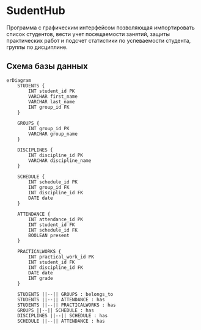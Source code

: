 # SudentHub
Программа с графическим интерфейсом позволяющая импортировать список студентов,
вести учет посещаемости занятий, защиты практических работ и подсчет статистики
по успеваемости студента, группы по дисциплине.

## Схема базы данных
```mermaid
erDiagram
    STUDENTS {
        INT student_id PK
        VARCHAR first_name
        VARCHAR last_name
        INT group_id FK
    }

    GROUPS {
        INT group_id PK
        VARCHAR group_name
    }

    DISCIPLINES {
        INT discipline_id PK
        VARCHAR discipline_name
    }

    SCHEDULE {
        INT schedule_id PK
        INT group_id FK
        INT discipline_id FK
        DATE date
    }

    ATTENDANCE {
        INT attendance_id PK
        INT student_id FK
        INT schedule_id FK
        BOOLEAN present
    }

    PRACTICALWORKS {
        INT practical_work_id PK
        INT student_id FK
        INT discipline_id FK
        DATE date
        INT grade
    }

    STUDENTS ||--|| GROUPS : belongs_to
    STUDENTS ||--|| ATTENDANCE : has
    STUDENTS ||--|| PRACTICALWORKS : has
    GROUPS ||--|| SCHEDULE : has
    DISCIPLINES ||--|| SCHEDULE : has
    SCHEDULE ||--|| ATTENDANCE : has
```

